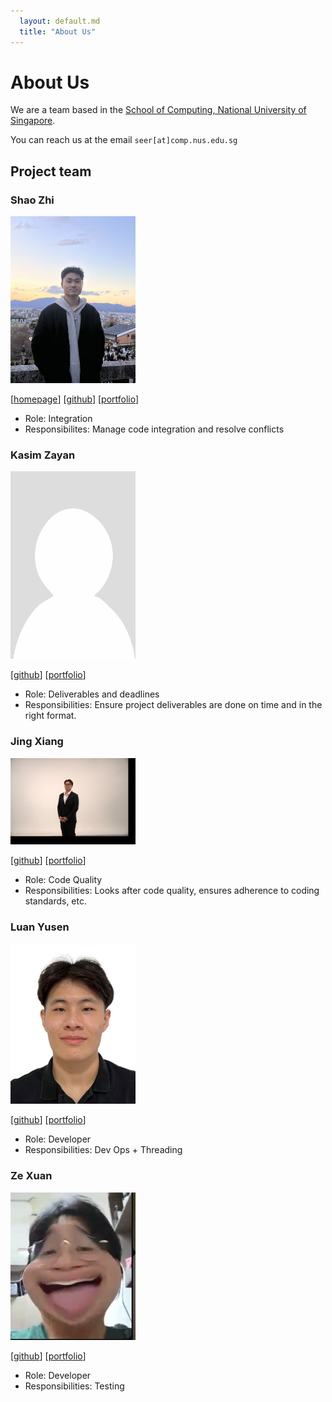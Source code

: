 ```yaml
---
  layout: default.md
  title: "About Us"
---
```


# About Us

We are a team based in the [School of Computing, National University of Singapore](http://www.comp.nus.edu.sg).

You can reach us at the email `seer[at]comp.nus.edu.sg`

## Project team

### Shao Zhi

<img src="images/shaozhi21.png" width="200px">

[[homepage](http://www.comp.nus.edu.sg/~damithch)]
[[github](https://github.com/ShaoZhi21)]
[[portfolio](team/johndoe.md)]

* Role: Integration
* Responsibilites: Manage code integration and resolve conflicts  

### Kasim Zayan

<img src="images/zayk1.png" width="200px">

[[github](http://github.com/ZayK1)]
[[portfolio](team/johndoe.md)]

* Role: Deliverables and deadlines
* Responsibilities: Ensure project deliverables are done on time and in the right format.

### Jing Xiang

<img src="images/jing-xiang-choong.png" width="200px">

[[github](http://github.com/jing-xiang-choong)] [[portfolio](team/johndoe.md)]

* Role: Code Quality
* Responsibilities: Looks after code quality, ensures adherence to coding standards, etc.

### Luan Yusen

<img src="images/yusen-luan.png" width="200px">

[[github](http://github.com/yusen-luan)]
[[portfolio](team/johndoe.md)]

* Role: Developer
* Responsibilities: Dev Ops + Threading

### Ze Xuan

<img src="images/holeecow.png" width="200px">

[[github](http://github.com/holeecow)]
[[portfolio](team/johndoe.md)]

* Role: Developer
* Responsibilities: Testing 
